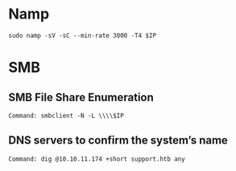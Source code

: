 # Namp
```sudo namp -sV -sC --min-rate 3000 -T4 $IP```
# SMB 
## SMB File Share Enumeration
```Command: smbclient -N -L \\\\$IP```

## DNS servers to confirm the system’s name
```Command: dig @10.10.11.174 +short support.htb any```
